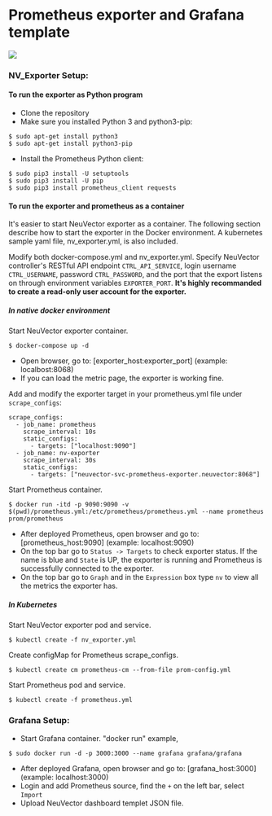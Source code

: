 # Prometheus exporter and Grafana template

![](nv_grafana.png)

### NV_Exporter Setup:

#### To run the exporter as Python program
- Clone the repository
- Make sure you installed Python 3 and python3-pip:
```
$ sudo apt-get install python3
$ sudo apt-get install python3-pip
```
- Install the Prometheus Python client:
```
$ sudo pip3 install -U setuptools
$ sudo pip3 install -U pip
$ sudo pip3 install prometheus_client requests
```

#### To run the exporter and prometheus as a container
It's easier to start NeuVector exporter as a container. The following section describe how to start the exporter in the Docker environment. A kubernetes sample yaml file, nv_exporter.yml, is also included.

Modify both docker-compose.yml and nv_exporter.yml. Specify NeuVector controller's RESTful API endpoint `CTRL_API_SERVICE`, login username `CTRL_USERNAME`, password `CTRL_PASSWORD`, and the port that the export listens on through environment variables `EXPORTER_PORT`. **It's highly recommanded to create a read-only user account for the exporter.**


##### In native docker environment

Start NeuVector exporter container.
```
$ docker-compose up -d
```
- Open browser, go to: [exporter_host:exporter_port] (example: localbost:8068)
- If you can load the metric page, the exporter is working fine.


Add and modify the exporter target in your prometheus.yml file under `scrape_configs`:
```
scrape_configs:
  - job_name: prometheus
    scrape_interval: 10s
    static_configs:
      - targets: ["localhost:9090"]
  - job_name: nv-exporter
    scrape_interval: 30s
    static_configs:
      - targets: ["neuvector-svc-prometheus-exporter.neuvector:8068"]
```

Start Prometheus container.
```
$ docker run -itd -p 9090:9090 -v $(pwd)/prometheus.yml:/etc/prometheus/prometheus.yml --name prometheus prom/prometheus
```
- After deployed Prometheus, open browser and go to: [prometheus_host:9090] (example: localhost:9090)
- On the top bar go to `Status -> Targets` to check exporter status. If the name is blue and `State` is UP, the exporter is running and Prometheus is successfully connected to the exporter.
- On the top bar go to `Graph` and in the `Expression` box type `nv` to view all the metrics the exporter has.

##### In Kubernetes
Start NeuVector exporter pod and service.
```
$ kubectl create -f nv_exporter.yml
```

Create configMap for Prometheus scrape_configs.
```
$ kubectl create cm prometheus-cm --from-file prom-config.yml
```

Start Prometheus pod and service.
```
$ kubectl create -f prometheus.yml
```


### Grafana Setup:
- Start Grafana container. "docker run" example,
```
$ sudo docker run -d -p 3000:3000 --name grafana grafana/grafana
```
- After deployed Grafana, open browser and go to: [grafana_host:3000] (example: localhost:3000)
- Login and add Prometheus source, find the `+` on the left bar, select `Import`
- Upload NeuVector dashboard templet JSON file.
